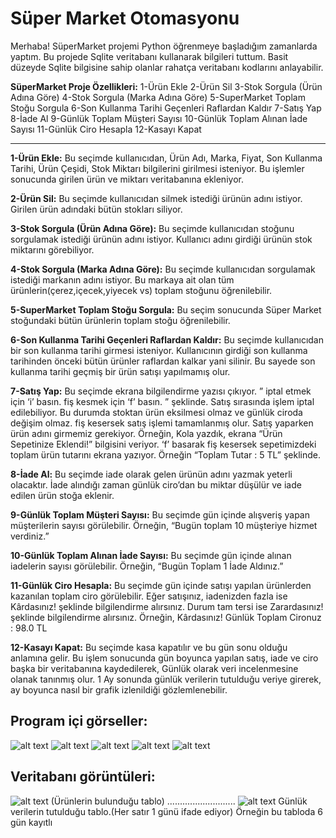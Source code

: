 # Süper Market Otomasyonu
Merhaba!
SüperMarket projemi Python öğrenmeye başladığım zamanlarda yaptım. Bu projede Sqlite veritabanı kullanarak bilgileri tuttum. Basit düzeyde Sqlite bilgisine sahip olanlar rahatça veritabanı kodlarını anlayabilir.

**SüperMarket Proje Özellikleri:**
1-Ürün Ekle
2-Ürün Sil
3-Stok Sorgula (Ürün Adına Göre)
4-Stok Sorgula (Marka Adına Göre)
5-SuperMarket Toplam Stoğu Sorgula
6-Son Kullanma Tarihi Geçenleri Raflardan Kaldır
7-Satış Yap
8-İade Al
9-Günlük Toplam Müşteri Sayısı
10-Günlük Toplam Alınan İade Sayısı
11-Günlük Ciro Hesapla
12-Kasayı Kapat

-------------------------------------------------

**1-Ürün Ekle:**
Bu seçimde kullanıcıdan, Ürün Adı, Marka, Fiyat, Son Kullanma Tarihi, Ürün Çeşidi, Stok Miktarı bilgilerini girilmesi isteniyor. Bu işlemler sonucunda girilen ürün ve miktarı veritabanına ekleniyor.

**2-Ürün Sil:**
Bu seçimde kullanıcıdan silmek istediği ürünün adını istiyor. Girilen ürün adındaki bütün stokları siliyor.

**3-Stok Sorgula (Ürün Adına Göre):**
Bu seçimde kullanıcıdan stoğunu sorgulamak istediği ürünün adını istiyor. Kullanıcı adını girdiği ürünün stok miktarını görebiliyor.

**4-Stok Sorgula (Marka Adına Göre):**
Bu seçimde kullanıcıdan sorgulamak istediği markanın adını istiyor. Bu markaya ait olan tüm ürünlerin(çerez,içecek,yiyecek vs) toplam stoğunu öğrenilebilir.

**5-SuperMarket Toplam Stoğu Sorgula:**
Bu seçim sonucunda Süper Market stoğundaki bütün ürünlerin toplam stoğu öğrenilebilir.

**6-Son Kullanma Tarihi Geçenleri Raflardan Kaldır:**
Bu seçimde kullanıcıdan bir son kullanma tarihi girmesi isteniyor. Kullanıcının girdiği son kullanma tarihinden önceki bütün ürünler raflardan kalkar yani silinir. Bu sayede son kullanma tarihi geçmiş bir ürün satışı yapılmamış olur.

**7-Satış Yap:**
Bu seçimde ekrana bilgilendirme yazısı çıkıyor. ” iptal etmek için ‘i’ basın. fiş kesmek için ‘f’ basın. ” şeklinde. Satış sırasında işlem iptal edilebiliyor. Bu durumda stoktan ürün eksilmesi olmaz ve günlük ciroda değişim olmaz. fiş kesersek satış işlemi tamamlanmış olur. Satış yaparken ürün adını girmemiz gerekiyor. Örneğin, Kola yazdık, ekrana “Ürün Sepetinize Eklendi!” bilgisini veriyor. ‘f’ basarak fiş kesersek sepetimizdeki toplam ürün tutarını ekrana yazıyor. Örneğin “Toplam Tutar : 5 TL” şeklinde.

**8-İade Al:**
Bu seçimde iade olarak gelen ürünün adını yazmak yeterli olacaktır. İade alındığı zaman günlük ciro’dan bu miktar düşülür ve iade edilen ürün stoğa eklenir.

**9-Günlük Toplam Müşteri Sayısı:**
Bu seçimde gün içinde alışveriş yapan müşterilerin sayısı görülebilir. Örneğin, “Bugün toplam 10 müşteriye hizmet verdiniz.”

**10-Günlük Toplam Alınan İade Sayısı:**
Bu seçimde gün içinde alınan iadelerin sayısı görülebilir. 
Örneğin, “Bugün Toplam 1 İade Aldınız.”

**11-Günlük Ciro Hesapla:**
Bu seçimde gün içinde satışı yapılan ürünlerden kazanılan toplam ciro görülebilir. Eğer satışınız, iadenizden fazla ise Kârdasınız! şeklinde bilgilendirme alırsınız. Durum tam tersi ise Zarardasınız! şeklinde bilgilendirme alırsınız. Örneğin,
Kârdasınız!
Günlük Toplam Cironuz : 98.0 TL

**12-Kasayı Kapat:**
Bu seçimde kasa kapatılır ve bu gün sonu olduğu anlamına gelir. Bu işlem sonucunda gün boyunca yapılan satış, iade ve ciro başka bir veritabanına kaydedilerek, Günlük olarak veri incelenmesine olanak tanınmış olur. 1 Ay sonunda günlük verilerin tutulduğu veriye girerek, ay boyunca nasıl bir grafik izlenildiği gözlemlenebilir.

## Program içi görseller:

![alt text](https://raw.githubusercontent.com/serdarsari/Projelerim/master/S%C3%BCper%20Market%20Otomasyonu/images/1.jpg)
![alt text](https://raw.githubusercontent.com/serdarsari/Projelerim/master/S%C3%BCper%20Market%20Otomasyonu/images/2.jpg)
![alt text](https://raw.githubusercontent.com/serdarsari/Projelerim/master/S%C3%BCper%20Market%20Otomasyonu/images/3.jpg)
![alt text](https://raw.githubusercontent.com/serdarsari/Projelerim/master/S%C3%BCper%20Market%20Otomasyonu/images/4.jpg)
![alt text](https://raw.githubusercontent.com/serdarsari/Projelerim/master/S%C3%BCper%20Market%20Otomasyonu/images/5.jpg)

## Veritabanı görüntüleri:

![alt text](https://raw.githubusercontent.com/serdarsari/Projelerim/master/S%C3%BCper%20Market%20Otomasyonu/images/s1.jpg)
(Ürünlerin bulunduğu tablo)
...........................
![alt text](https://raw.githubusercontent.com/serdarsari/Projelerim/master/S%C3%BCper%20Market%20Otomasyonu/images/s2.jpg)
Günlük verilerin tutulduğu tablo.(Her satır 1 günü ifade ediyor) Örneğin bu tabloda 6 gün kayıtlı


